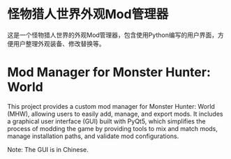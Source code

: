 # 怪物猎人世界外观Mod管理器

这是一个怪物猎人世界的外观Mod管理器，包含使用Python编写的用户界面，方便用户整理外观装备、修改替换等。

# Mod Manager for Monster Hunter: World 

This project provides a custom mod manager for Monster Hunter: World (MHW), allowing users to easily add, manage, and export mods. It includes a graphical user interface (GUI) built with PyQt5, which simplifies the process of modding the game by providing tools to mix and match mods, manage installation paths, and validate mod configurations.

Note: The GUI is in Chinese.
